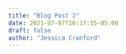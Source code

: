 ```yaml
---
title: "Blog Post 2"
date: 2021-07-07T16:17:15-05:00
draft: false
author: "Jessica Cranford"
---
```

